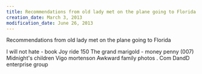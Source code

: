 ```yaml
---
title: Recommendations from old lady met on the plane going to Florida
creation_date: March 3, 2013
modification_date: June 26, 2013
---
```



Recommendations from old lady met on the plane going to Florida

I will not hate - book
Joy ride 150
The grand marigold - money penny (007)
Midnight's children
Vigo mortenson
Awkward family photos . Com
DandD enterprise group 
